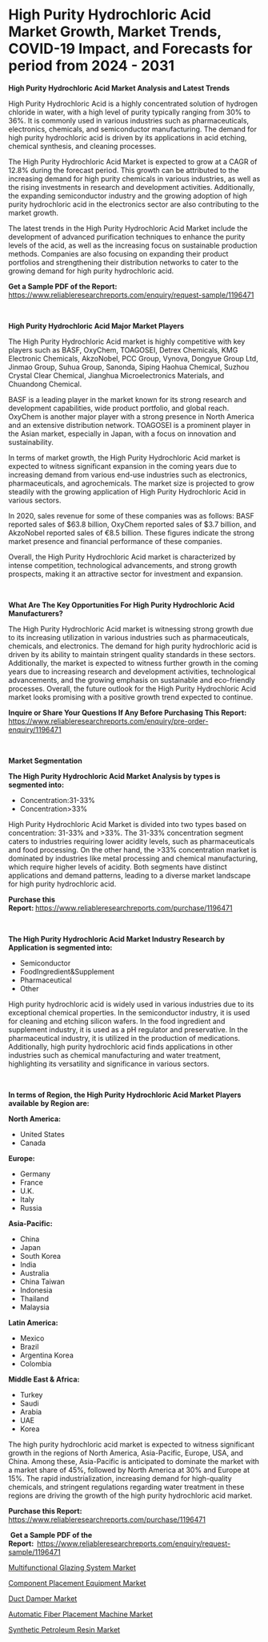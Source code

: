 <p><h1>High Purity Hydrochloric Acid Market Growth, Market Trends, COVID-19 Impact, and Forecasts for period from 2024 - 2031</h1></p><p><strong>High Purity Hydrochloric Acid Market Analysis and Latest Trends</strong></p>
<p><p>High Purity Hydrochloric Acid is a highly concentrated solution of hydrogen chloride in water, with a high level of purity typically ranging from 30% to 36%. It is commonly used in various industries such as pharmaceuticals, electronics, chemicals, and semiconductor manufacturing. The demand for high purity hydrochloric acid is driven by its applications in acid etching, chemical synthesis, and cleaning processes.</p><p>The High Purity Hydrochloric Acid Market is expected to grow at a CAGR of 12.8% during the forecast period. This growth can be attributed to the increasing demand for high purity chemicals in various industries, as well as the rising investments in research and development activities. Additionally, the expanding semiconductor industry and the growing adoption of high purity hydrochloric acid in the electronics sector are also contributing to the market growth.</p><p>The latest trends in the High Purity Hydrochloric Acid Market include the development of advanced purification techniques to enhance the purity levels of the acid, as well as the increasing focus on sustainable production methods. Companies are also focusing on expanding their product portfolios and strengthening their distribution networks to cater to the growing demand for high purity hydrochloric acid.</p></p>
<p><strong>Get a Sample PDF of the Report:&nbsp;</strong> <a href="https://www.reliableresearchreports.com/enquiry/request-sample/1196471">https://www.reliableresearchreports.com/enquiry/request-sample/1196471</a></p>
<p>&nbsp;</p>
<p><strong>High Purity Hydrochloric Acid Major Market Players</strong></p>
<p><p>The High Purity Hydrochloric Acid market is highly competitive with key players such as BASF, OxyChem, TOAGOSEI, Detrex Chemicals, KMG Electronic Chemicals, AkzoNobel, PCC Group, Vynova, Dongyue Group Ltd, Jinmao Group, Suhua Group, Sanonda, Siping Haohua Chemical, Suzhou Crystal Clear Chemical, Jianghua Microelectronics Materials, and Chuandong Chemical.</p><p>BASF is a leading player in the market known for its strong research and development capabilities, wide product portfolio, and global reach. OxyChem is another major player with a strong presence in North America and an extensive distribution network. TOAGOSEI is a prominent player in the Asian market, especially in Japan, with a focus on innovation and sustainability.</p><p>In terms of market growth, the High Purity Hydrochloric Acid market is expected to witness significant expansion in the coming years due to increasing demand from various end-use industries such as electronics, pharmaceuticals, and agrochemicals. The market size is projected to grow steadily with the growing application of High Purity Hydrochloric Acid in various sectors.</p><p>In 2020, sales revenue for some of these companies was as follows: BASF reported sales of $63.8 billion, OxyChem reported sales of $3.7 billion, and AkzoNobel reported sales of €8.5 billion. These figures indicate the strong market presence and financial performance of these companies.</p><p>Overall, the High Purity Hydrochloric Acid market is characterized by intense competition, technological advancements, and strong growth prospects, making it an attractive sector for investment and expansion.</p></p>
<p>&nbsp;</p>
<p><strong>What Are The Key Opportunities For High Purity Hydrochloric Acid Manufacturers?</strong></p>
<p><p>The High Purity Hydrochloric Acid market is witnessing strong growth due to its increasing utilization in various industries such as pharmaceuticals, chemicals, and electronics. The demand for high purity hydrochloric acid is driven by its ability to maintain stringent quality standards in these sectors. Additionally, the market is expected to witness further growth in the coming years due to increasing research and development activities, technological advancements, and the growing emphasis on sustainable and eco-friendly processes. Overall, the future outlook for the High Purity Hydrochloric Acid market looks promising with a positive growth trend expected to continue.</p></p>
<p><strong>Inquire or Share Your Questions If Any Before Purchasing This Report:</strong> <a href="https://www.reliableresearchreports.com/enquiry/pre-order-enquiry/1196471">https://www.reliableresearchreports.com/enquiry/pre-order-enquiry/1196471</a></p>
<p>&nbsp;</p>
<p><strong>Market Segmentation</strong></p>
<p><strong>The High Purity Hydrochloric Acid Market Analysis by types is segmented into:</strong></p>
<p><ul><li>Concentration:31-33%</li><li>Concentration>33%</li></ul></p>
<p><p>High Purity Hydrochloric Acid Market is divided into two types based on concentration: 31-33% and >33%. The 31-33% concentration segment caters to industries requiring lower acidity levels, such as pharmaceuticals and food processing. On the other hand, the >33% concentration market is dominated by industries like metal processing and chemical manufacturing, which require higher levels of acidity. Both segments have distinct applications and demand patterns, leading to a diverse market landscape for high purity hydrochloric acid.</p></p>
<p><strong>Purchase this Report:&nbsp;</strong><a href="https://www.reliableresearchreports.com/purchase/1196471">https://www.reliableresearchreports.com/purchase/1196471</a></p>
<p>&nbsp;</p>
<p><strong>The High Purity Hydrochloric Acid Market Industry Research by Application is segmented into:</strong></p>
<p><ul><li>Semiconductor</li><li>FoodIngredient&Supplement</li><li>Pharmaceutical</li><li>Other</li></ul></p>
<p><p>High purity hydrochloric acid is widely used in various industries due to its exceptional chemical properties. In the semiconductor industry, it is used for cleaning and etching silicon wafers. In the food ingredient and supplement industry, it is used as a pH regulator and preservative. In the pharmaceutical industry, it is utilized in the production of medications. Additionally, high purity hydrochloric acid finds applications in other industries such as chemical manufacturing and water treatment, highlighting its versatility and significance in various sectors.</p></p>
<p>&nbsp;</p>
<p><strong>In terms of Region, the High Purity Hydrochloric Acid Market Players available by Region are:</strong></p>
<p>
    <p> <strong> North America: </strong>
        <ul>
            <li>United States</li>
            <li>Canada</li>
        </ul>
        </p> 
    <p> <strong> Europe: </strong>
        <ul>
            <li>Germany</li>
            <li>France</li>
            <li>U.K.</li>
            <li>Italy</li>
            <li>Russia</li>
        </ul>
        </p> 
    <p> <strong> Asia-Pacific: </strong>
        <ul>
            <li>China</li>
            <li>Japan</li>
            <li>South Korea</li>
            <li>India</li>
            <li>Australia</li>
            <li>China Taiwan</li>
            <li>Indonesia</li>
            <li>Thailand</li>
            <li>Malaysia</li>
        </ul>
        </p> 
    <p> <strong> Latin America: </strong>
        <ul>
            <li>Mexico</li>
            <li>Brazil</li>
            <li>Argentina Korea</li>
            <li>Colombia</li>
        </ul>
        </p> 
    <p> <strong> Middle East & Africa: </strong>
        <ul>
            <li>Turkey</li>
            <li>Saudi</li>
            <li>Arabia</li>
            <li>UAE</li>
            <li>Korea</li>
        </ul>
    </p>
    </p>
<p><p>The high purity hydrochloric acid market is expected to witness significant growth in the regions of North America, Asia-Pacific, Europe, USA, and China. Among these, Asia-Pacific is anticipated to dominate the market with a market share of 45%, followed by North America at 30% and Europe at 15%. The rapid industrialization, increasing demand for high-quality chemicals, and stringent regulations regarding water treatment in these regions are driving the growth of the high purity hydrochloric acid market.</p></p>
<p><strong>Purchase this Report: </strong><a href="https://www.reliableresearchreports.com/purchase/1196471">https://www.reliableresearchreports.com/purchase/1196471</a></p>
<p>&nbsp;<strong>Get a Sample PDF of the Report:&nbsp;&nbsp;</strong><a href="https://www.reliableresearchreports.com/enquiry/request-sample/1196471">https://www.reliableresearchreports.com/enquiry/request-sample/1196471</a></p>
<p><strong></strong></p>
<p><p><a href="https://github.com/jerrycopelandthomaswsqd8q/Market-Research-Report-List-1/blob/main/multifunctional-glazing-system-market.md">Multifunctional Glazing System Market</a></p><p><a href="https://medium.com/@dennisoliver07/component-placement-equipment-market-trends-forecast-and-competitive-analysis-to-2031-6e3f124222c7">Component Placement Equipment Market</a></p><p><a href="https://medium.com/@dennisoliver07/duct-damper-market-analysis-and-sze-forecasted-for-period-from-2024-to-2031-e4ab555200b7">Duct Damper Market</a></p><p><a href="https://medium.com/p/60f4d41a2b01/edit">Automatic Fiber Placement Machine Market</a></p><p><a href="https://github.com/brenzgnarento/Market-Research-Report-List-1/blob/main/synthetic-petroleum-resin-market.md">Synthetic Petroleum Resin Market</a></p></p>